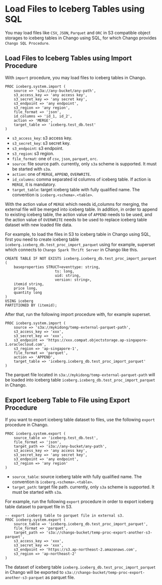 # Load Files to Iceberg Tables using SQL

You may load files like `CSV`, `JSON`, `Parquet` and `ORC` in S3 compatible object storages to iceberg tables in Chango using SQL, 
for which Chango provides `Chango SQL Procedure`.

## Load Files to Iceberg Tables using Import Procedure

With `import` procedure, you may load files to iceberg tables in Chango.

```agsl
PROC iceberg.system.import (
    source => 's3a://any-bucket/any-path',
    s3_access_key => 'any access key',
    s3_secret_key => 'any secret key',
    s3_endpoint => 'any endpoint',
    s3_region => 'any region',
    file_format => 'json',
    id_columns => 'id_1, id_2',
    action => 'MERGE',
    target_table => 'iceberg.test_db.test'
)
```

- `s3_access_key`: s3 access key.
- `s3_secret_key`: s3 secret key.
- `s3_endpoint`: s3 endpoint.
- `s3_region`: s3 region.
- `file_format`: one of `csv`, `json`, `parquet`, `orc`.
- `source`: file source path. currently, only `s3a` scheme is supported. It must be started with `s3a`.
- `action`: one of `MERGE`, `APPEND`, `OVERWRITE`.
- `id_columns`: comma separated id columns of iceberg table. If action is `MERGE`, it is mandatory.
- `target_table`: target iceberg table with fully qualified name. The convention is `iceberg.<schema>.<table>`.

With the action value of `MERGE` which needs id_columns for merging, the external file will be merged into iceberg table. 
In addition, in order to append to existing iceberg table, the action value of `APPEND` needs to be used, 
and the action value of `OVERWRITE` needs to be used to replace iceberg table dataset with new loaded file data.

For example, to load the files in S3 to iceberg table in Chango using SQL, first you need to create iceberg table `iceberg.iceberg_db.test_proc_import_parquet` using for example, 
superset which connects to `Chango Spark Thrift Server` in Chango like this.

```agsl
CREATE TABLE IF NOT EXISTS iceberg.iceberg_db.test_proc_import_parquet (
    baseproperties STRUCT<eventtype: string,
                       ts: long,
                       uid: string,
                       version: string>,
    itemid string,
    price long,
    quantity long
)
USING iceberg
PARTITIONED BY (itemid);
```

After that, run the following import procedure with, for example superset.

```agsl
PROC iceberg.system.import (
    source => 's3a://mykidong/temp-external-parquet-path',
    s3_access_key => 'xxx',
    s3_secret_key => 'xxx',
    s3_endpoint => 'https://xxx.compat.objectstorage.ap-singapore-1.oraclecloud.com',
    s3_region => 'ap-singapore-1',
    file_format => 'parquet',
    action => 'APPEND',
    target_table => 'iceberg.iceberg_db.test_proc_import_parquet'
)
```

The parquet file located in `s3a://mykidong/temp-external-parquet-path` will be loaded into iceberg table `iceberg.iceberg_db.test_proc_import_parquet` in Chango.


## Export Iceberg Table to File using Export Procedure

If you want to export iceberg table dataset to files, use the following `export` procedure in Chango.

```agsl
PROC iceberg.system.export (
    source_table => 'iceberg.test_db.test',
    file_format => 'json',
    target_path => 's3a://any-bucket/any-path',
    s3_access_key => 'any access key',
    s3_secret_key => 'any secret key',
    s3_endpoint => 'any endpoint',
    s3_region => 'any region'
)
```

- `source_table`: source iceberg table with fully qualified name. The convention is `iceberg.<schema>.<table>`.
- `target_path`: target file path. currently, only `s3a` scheme is supported. It must be started with `s3a`.

For example, run the following `export` procedure in order to export iceberg table dataset to parquet file in S3.

```agsl
-- export iceberg table to parquet file in external s3.
PROC iceberg.system.export (
    source_table => 'iceberg.iceberg_db.test_proc_import_parquet',
    file_format => 'parquet',
    target_path => 's3a://chango-bucket/temp-proc-export-another-s3-parquet',
    s3_access_key => 'xxx',
    s3_secret_key => 'xxx',
    s3_endpoint => 'https://s3.ap-northeast-2.amazonaws.com',
    s3_region => 'ap-northeast-2'
)
```

The dataset of iceberg table `iceberg.iceberg_db.test_proc_import_parquet` in Chango will be 
exported to `s3a://chango-bucket/temp-proc-export-another-s3-parquet` as parquet file.

